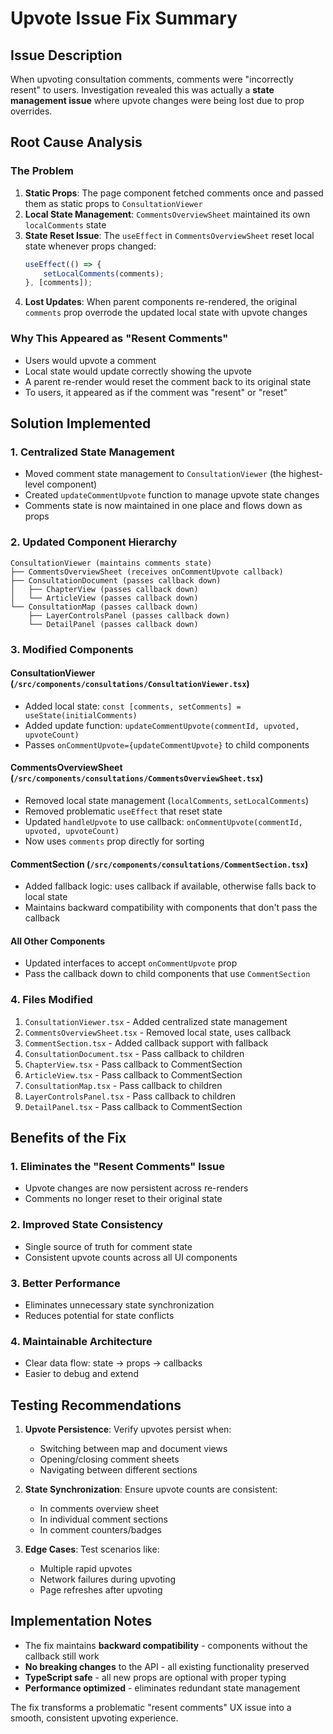 # Upvote Issue Fix Summary

## Issue Description
When upvoting consultation comments, comments were "incorrectly resent" to users. Investigation revealed this was actually a **state management issue** where upvote changes were being lost due to prop overrides.

## Root Cause Analysis

### The Problem
1. **Static Props**: The page component fetched comments once and passed them as static props to `ConsultationViewer`
2. **Local State Management**: `CommentsOverviewSheet` maintained its own `localComments` state
3. **State Reset Issue**: The `useEffect` in `CommentsOverviewSheet` reset local state whenever props changed:
   ```typescript
   useEffect(() => {
       setLocalComments(comments);
   }, [comments]);
   ```
4. **Lost Updates**: When parent components re-rendered, the original `comments` prop overrode the updated local state with upvote changes

### Why This Appeared as "Resent Comments"
- Users would upvote a comment
- Local state would update correctly showing the upvote
- A parent re-render would reset the comment back to its original state
- To users, it appeared as if the comment was "resent" or "reset"

## Solution Implemented

### 1. Centralized State Management
- Moved comment state management to `ConsultationViewer` (the highest-level component)
- Created `updateCommentUpvote` function to manage upvote state changes
- Comments state is now maintained in one place and flows down as props

### 2. Updated Component Hierarchy
```
ConsultationViewer (maintains comments state)
├── CommentsOverviewSheet (receives onCommentUpvote callback)
├── ConsultationDocument (passes callback down)
│   ├── ChapterView (passes callback down)
│   └── ArticleView (passes callback down)
└── ConsultationMap (passes callback down)
    ├── LayerControlsPanel (passes callback down)
    └── DetailPanel (passes callback down)
```

### 3. Modified Components

#### ConsultationViewer (`/src/components/consultations/ConsultationViewer.tsx`)
- Added local state: `const [comments, setComments] = useState(initialComments)`
- Added update function: `updateCommentUpvote(commentId, upvoted, upvoteCount)`
- Passes `onCommentUpvote={updateCommentUpvote}` to child components

#### CommentsOverviewSheet (`/src/components/consultations/CommentsOverviewSheet.tsx`)
- Removed local state management (`localComments`, `setLocalComments`)
- Removed problematic `useEffect` that reset state
- Updated `handleUpvote` to use callback: `onCommentUpvote(commentId, upvoted, upvoteCount)`
- Now uses `comments` prop directly for sorting

#### CommentSection (`/src/components/consultations/CommentSection.tsx`)
- Added fallback logic: uses callback if available, otherwise falls back to local state
- Maintains backward compatibility with components that don't pass the callback

#### All Other Components
- Updated interfaces to accept `onCommentUpvote` prop
- Pass the callback down to child components that use `CommentSection`

### 4. Files Modified
1. `ConsultationViewer.tsx` - Added centralized state management
2. `CommentsOverviewSheet.tsx` - Removed local state, uses callback
3. `CommentSection.tsx` - Added callback support with fallback
4. `ConsultationDocument.tsx` - Pass callback to children
5. `ChapterView.tsx` - Pass callback to CommentSection
6. `ArticleView.tsx` - Pass callback to CommentSection  
7. `ConsultationMap.tsx` - Pass callback to children
8. `LayerControlsPanel.tsx` - Pass callback to children
9. `DetailPanel.tsx` - Pass callback to CommentSection

## Benefits of the Fix

### 1. Eliminates the "Resent Comments" Issue
- Upvote changes are now persistent across re-renders
- Comments no longer reset to their original state

### 2. Improved State Consistency
- Single source of truth for comment state
- Consistent upvote counts across all UI components

### 3. Better Performance
- Eliminates unnecessary state synchronization
- Reduces potential for state conflicts

### 4. Maintainable Architecture
- Clear data flow: state → props → callbacks
- Easier to debug and extend

## Testing Recommendations

1. **Upvote Persistence**: Verify upvotes persist when:
   - Switching between map and document views
   - Opening/closing comment sheets
   - Navigating between different sections

2. **State Synchronization**: Ensure upvote counts are consistent:
   - In comments overview sheet
   - In individual comment sections
   - In comment counters/badges

3. **Edge Cases**: Test scenarios like:
   - Multiple rapid upvotes
   - Network failures during upvoting
   - Page refreshes after upvoting

## Implementation Notes

- The fix maintains **backward compatibility** - components without the callback still work
- **No breaking changes** to the API - all existing functionality preserved
- **TypeScript safe** - all new props are optional with proper typing
- **Performance optimized** - eliminates redundant state management

The fix transforms a problematic "resent comments" UX issue into a smooth, consistent upvoting experience.